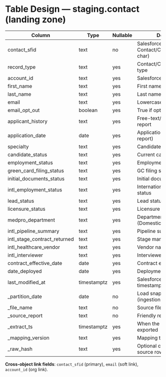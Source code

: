 # Table Design — staging.contact (landing zone)

| Column                       | Type        | Nullable | Description |
|-----------------------------|-------------|----------|-------------|
| contact_sfid                | text        | no       | Salesforce Contact/Candidate Id (18-char) |
| record_type                 | text        | yes      | Contact/Candidate record type |
| account_id                  | text        | yes      | Salesforce Account Id |
| first_name                  | text        | yes      | First name (trimmed) |
| last_name                   | text        | yes      | Last name (trimmed) |
| email                       | text        | yes      | Lowercased email |
| email_opt_out               | boolean     | yes      | True if opted out |
| applicant_history           | text        | yes      | Free-text/history from report |
| application_date            | date        | yes      | Application date (from report) |
| specialty                   | text        | yes      | Candidate specialty |
| candidate_status            | text        | yes      | Current candidate status |
| employment_status           | text        | yes      | Employment status |
| green_card_filing_status    | text        | yes      | GC filing status |
| initial_documents_status    | text        | yes      | Initial documents status |
| intl_employment_status      | text        | yes      | International employment status |
| lead_status                 | text        | yes      | Lead status |
| licensure_status            | text        | yes      | Licensure status |
| medpro_department           | text        | yes      | Department (Domestic/International/etc.) |
| intl_pipeline_summary       | text        | yes      | Pipeline summary |
| intl_stage_contract_returned| text        | yes      | Stage marker/flag |
| intl_healthcare_vendor      | text        | yes      | Vendor name |
| intl_interviewer            | text        | yes      | Interviewer name |
| contract_effective_date     | date        | yes      | Contract effective date |
| date_deployed               | date        | yes      | Deployment date |
| last_modified_at            | timestamptz | yes      | Salesforce last modified timestamp |
| _partition_date             | date        | no       | Load snapshot date (ingestion day) |
| _file_name                  | text        | no       | Source filename |
| _source_report              | text        | no       | Friendly report name |
| _extract_ts                 | timestamptz | yes      | When the report was exported |
| _mapping_version            | text        | yes      | Mapping tag/commit used |
| _raw_hash                   | text        | yes      | Optional checksum of source row |

**Cross-object link fields**: `contact_sfid` (primary), `email` (soft link), `account_id` (org link).
